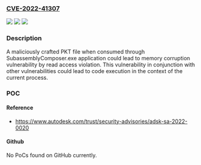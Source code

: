 ### [CVE-2022-41307](https://cve.mitre.org/cgi-bin/cvename.cgi?name=CVE-2022-41307)
![](https://img.shields.io/static/v1?label=Product&message=Subassembly%20Composer&color=blue)
![](https://img.shields.io/static/v1?label=Version&message=n%2Fa&color=blue)
![](https://img.shields.io/static/v1?label=Vulnerability&message=Memory%20Corruption%20&color=brighgreen)

### Description

A maliciously crafted PKT file when consumed through SubassemblyComposer.exe application could lead to memory corruption vulnerability by read access violation. This vulnerability in conjunction with other vulnerabilities could lead to code execution in the context of the current process.

### POC

#### Reference
- https://www.autodesk.com/trust/security-advisories/adsk-sa-2022-0020

#### Github
No PoCs found on GitHub currently.

